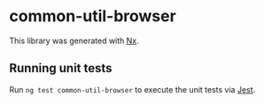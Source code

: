 # common-util-browser

This library was generated with [Nx](https://nx.dev).

## Running unit tests

Run `ng test common-util-browser` to execute the unit tests via [Jest](https://jestjs.io).
